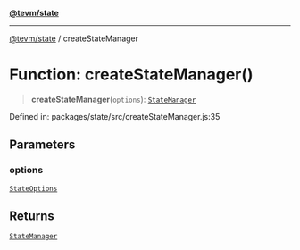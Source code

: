 [**@tevm/state**](../README.md)

***

[@tevm/state](../globals.md) / createStateManager

# Function: createStateManager()

> **createStateManager**(`options`): [`StateManager`](../interfaces/StateManager.md)

Defined in: packages/state/src/createStateManager.js:35

## Parameters

### options

[`StateOptions`](../type-aliases/StateOptions.md)

## Returns

[`StateManager`](../interfaces/StateManager.md)
